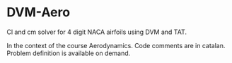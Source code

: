# DVM-Aero
Cl and cm solver for 4 digit NACA airfoils using DVM and TAT.

In the context of the course Aerodynamics. Code comments are in catalan. Problem definition is available on demand.
